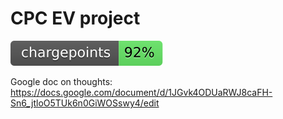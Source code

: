 # CPC EV project

![chargepoints](badge-chargepoints.svg)

Google doc on thoughts: https://docs.google.com/document/d/1JGvk4ODUaRWJ8caFH-Sn6_jtloO5TUk6n0GiWOSswy4/edit


